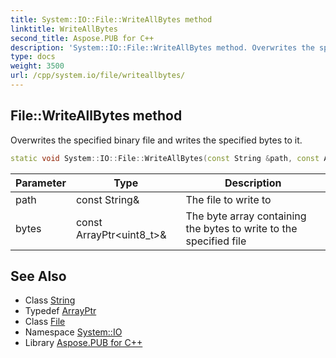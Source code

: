 ```yaml
---
title: System::IO::File::WriteAllBytes method
linktitle: WriteAllBytes
second_title: Aspose.PUB for C++
description: 'System::IO::File::WriteAllBytes method. Overwrites the specified binary file and writes the specified bytes to it in C++.'
type: docs
weight: 3500
url: /cpp/system.io/file/writeallbytes/
---
```

## File::WriteAllBytes method


Overwrites the specified binary file and writes the specified bytes to it.

```cpp
static void System::IO::File::WriteAllBytes(const String &path, const ArrayPtr<uint8_t> &bytes)
```


| Parameter | Type | Description |
| --- | --- | --- |
| path | const String\& | The file to write to |
| bytes | const ArrayPtr\<uint8_t\>\& | The byte array containing the bytes to write to the specified file |

## See Also

* Class [String](../../../system/string/)
* Typedef [ArrayPtr](../../../system/arrayptr/)
* Class [File](../)
* Namespace [System::IO](../../)
* Library [Aspose.PUB for C++](../../../)
